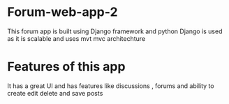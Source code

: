# Forum-web-app-2
This  forum app is built using Django framework and python
Django is used as it is scalable and uses mvt mvc architechture
# Features of this app
It has a great UI and has features like discussions , forums and ability to create edit delete and save posts
